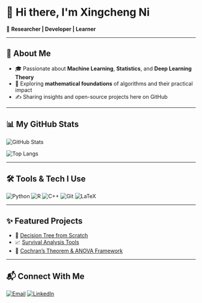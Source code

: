 # 👋 Hi there, I'm Xingcheng Ni  

🚀 **Researcher | Developer | Learner**

---

## 🌟 About Me
- 🎓 Passionate about **Machine Learning**, **Statistics**, and **Deep Learning Theory**  
- 🔬 Exploring **mathematical foundations** of algorithms and their practical impact  
- ✍️ Sharing insights and open-source projects here on GitHub  

---

## 📊 My GitHub Stats
![GitHub Stats](https://github-readme-stats.vercel.app/api?username=Expectorpatro&show_icons=true&theme=tokyonight)

![Top Langs](https://github-readme-stats.vercel.app/api/top-langs/?username=Expectorpatro&layout=compact&theme=tokyonight)

---

## 🛠️ Tools & Tech I Use
![Python](https://img.shields.io/badge/-Python-3776AB?style=flat-square&logo=python&logoColor=white)
![R](https://img.shields.io/badge/-R-276DC3?style=flat-square&logo=r&logoColor=white)
![C++](https://img.shields.io/badge/-C++-00599C?style=flat-square&logo=cplusplus&logoColor=white)
![Git](https://img.shields.io/badge/-Git-F05032?style=flat-square&logo=git&logoColor=white)
![LaTeX](https://img.shields.io/badge/-LaTeX-008080?style=flat-square&logo=latex&logoColor=white)

---

## ✨ Featured Projects
- 🔗 [Decision Tree from Scratch](https://github.com/Expectorpatro/decision-tree)  
- 📈 [Survival Analysis Tools](https://github.com/Expectorpatro/survival-analysis)  
- 🧮 [Cochran’s Theorem & ANOVA Framework](https://github.com/Expectorpatro/anova-framework)  

---

## 📬 Connect With Me
[![Email](https://img.shields.io/badge/Email-Contact%20Me-red?style=flat-square&logo=gmail)](mailto:your_email@example.com)
[![LinkedIn](https://img.shields.io/badge/LinkedIn-Profile-blue?style=flat-square&logo=linkedin)](https://linkedin.com/in/yourprofile)
